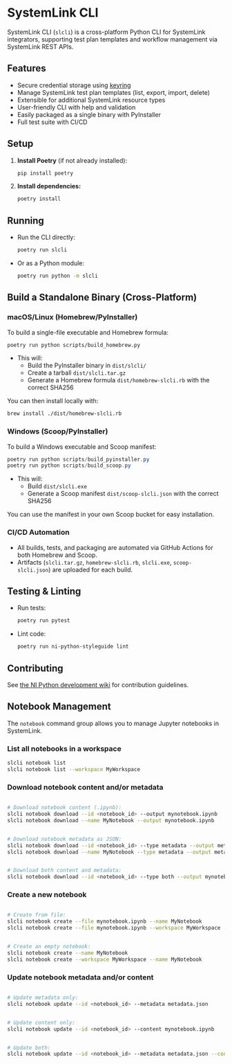 # SystemLink CLI

SystemLink CLI (`slcli`) is a cross-platform Python CLI for SystemLink integrators, supporting test plan templates and workflow management via SystemLink REST APIs.

## Features

- Secure credential storage using [keyring](https://github.com/jaraco/keyring)
- Manage SystemLink test plan templates (list, export, import, delete)
- Extensible for additional SystemLink resource types
- User-friendly CLI with help and validation
- Easily packaged as a single binary with PyInstaller
- Full test suite with CI/CD

## Setup

1. **Install Poetry** (if not already installed):

   ```bash
   pip install poetry
   ```

2. **Install dependencies:**

   ```bash
   poetry install
   ```

## Running

- Run the CLI directly:

  ```bash
  poetry run slcli
  ```

- Or as a Python module:
  ```bash
  poetry run python -m slcli
  ```

## Build a Standalone Binary (Cross-Platform)

### macOS/Linux (Homebrew/PyInstaller)

To build a single-file executable and Homebrew formula:

```bash
poetry run python scripts/build_homebrew.py
```

- This will:
  - Build the PyInstaller binary in `dist/slcli/`
  - Create a tarball `dist/slcli.tar.gz`
  - Generate a Homebrew formula `dist/homebrew-slcli.rb` with the correct SHA256

You can then install locally with:

```bash
brew install ./dist/homebrew-slcli.rb
```

### Windows (Scoop/PyInstaller)

To build a Windows executable and Scoop manifest:

```powershell
poetry run python scripts/build_pyinstaller.py
poetry run python scripts/build_scoop.py
```

- This will:
  - Build `dist/slcli.exe`
  - Generate a Scoop manifest `dist/scoop-slcli.json` with the correct SHA256

You can use the manifest in your own Scoop bucket for easy installation.

### CI/CD Automation

- All builds, tests, and packaging are automated via GitHub Actions for both Homebrew and Scoop.
- Artifacts (`slcli.tar.gz`, `homebrew-slcli.rb`, `slcli.exe`, `scoop-slcli.json`) are uploaded for each build.

## Testing & Linting

- Run tests:
  ```bash
  poetry run pytest
  ```
- Lint code:
  ```bash
  poetry run ni-python-styleguide lint
  ```

## Contributing

See [the NI Python development wiki](https://dev.azure.com/ni/DevCentral/_wiki/wikis/AppCentral.wiki/?pagePath=/Tools/Python/Tutorials/Making-a-change-to-an-existing-project) for contribution guidelines.

## Notebook Management

The `notebook` command group allows you to manage Jupyter notebooks in SystemLink.

### List all notebooks in a workspace

```bash
slcli notebook list
slcli notebook list --workspace MyWorkspace
```

### Download notebook content and/or metadata

```bash

# Download notebook content (.ipynb):
slcli notebook download --id <notebook_id> --output mynotebook.ipynb
slcli notebook download --name MyNotebook --output mynotebook.ipynb


# Download notebook metadata as JSON:
slcli notebook download --id <notebook_id> --type metadata --output metadata.json
slcli notebook download --name MyNotebook --type metadata --output metadata.json


# Download both content and metadata:
slcli notebook download --id <notebook_id> --type both --output mynotebook.ipynb
```

### Create a new notebook

```bash

# Create from file:
slcli notebook create --file mynotebook.ipynb --name MyNotebook
slcli notebook create --file mynotebook.ipynb --workspace MyWorkspace --name MyNotebook


# Create an empty notebook:
slcli notebook create --name MyNotebook
slcli notebook create --workspace MyWorkspace --name MyNotebook
```

### Update notebook metadata and/or content

```bash

# Update metadata only:
slcli notebook update --id <notebook_id> --metadata metadata.json


# Update content only:
slcli notebook update --id <notebook_id> --content mynotebook.ipynb


# Update both:
slcli notebook update --id <notebook_id> --metadata metadata.json --content mynotebook.ipynb
```
